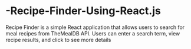 # -Recipe-Finder-Using-React.js
Recipe Finder is a simple React application that allows users to search for meal recipes from TheMealDB API. Users can enter a search term, view recipe results, and click to see more details 
